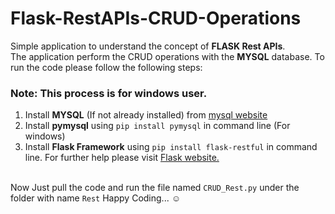 # Flask-RestAPIs-CRUD-Operations
Simple application to understand the concept of **FLASK Rest APIs**.<br>
The application perform the CRUD operations with the **MYSQL** database. To run the code please follow the following steps:
### Note: This process is for windows user.
<ol>
<li>Install <b>MYSQL</b> (If not already installed) from <a href='https://dev.mysql.com/downloads/installer/'>mysql website</a></li>
<li>Install <b>pymysql</b> using <code>pip install pymysql</code> in command line (For windows)</li>
<li>Install <b>Flask Framework</b> using <code>pip install flask-restful</code> in command line. For further help please visit 
<a href='https://flask-restful.readthedocs.io/en/latest/installation.html'>Flask website.</a></i>
</ol>
<br>
Now Just pull the code and run the file named <code>CRUD_Rest.py</code> under the folder with name <code>Rest</code>
Happy Coding... ☺
